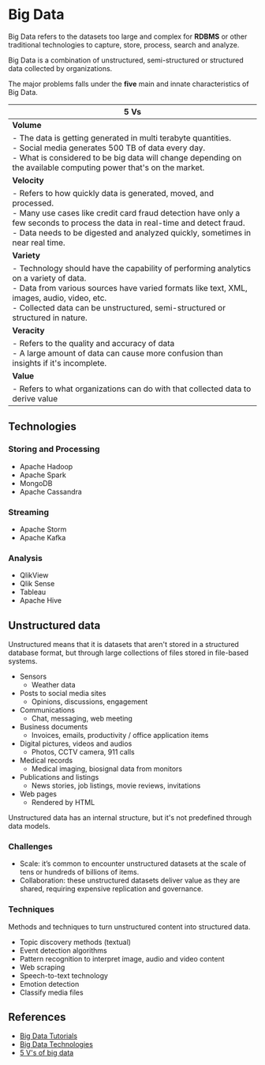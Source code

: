 # Big Data

Big Data refers to the datasets too large and complex for **RDBMS** or other traditional technologies to capture, store, process, search and analyze.

Big Data is a combination of unstructured, semi-structured or structured data collected by organizations.

The major problems falls under the **five** main and innate characteristics of Big Data. 

| 5 Vs                                                         |
| ------------------------------------------------------------ |
| **Volume**                                                   |
| - The data is getting generated in multi terabyte quantities.<br />- Social media generates 500 TB of data every day.<br />- What is considered to be big data will change depending on the available computing power that's on the market. |
| **Velocity**                                                 |
| - Refers to how quickly data is generated, moved, and processed.<br />- Many use cases like credit card fraud detection have only a few seconds to process the data in real-time and detect fraud.<br />- Data needs to be digested and analyzed quickly, sometimes in near real time. |
| **Variety**                                                  |
| - Technology should have the capability of performing analytics on a variety of data.<br />- Data from various sources have varied formats like text, XML, images, audio, video, etc.<br />- Collected data can be unstructured, semi-structured or structured in nature. |
| **Veracity**                                                 |
| - Refers to the quality and accuracy of data<br />- A large amount of data can cause more confusion than insights if it's incomplete. |
| **Value**                                                    |
| - Refers to what organizations can do with that collected data to derive value |

## Technologies

### Storing and Processing

- Apache Hadoop
- Apache Spark
- MongoDB
- Apache Cassandra

### Streaming

- Apache Storm
- Apache Kafka

### Analysis

- QlikView
- Qlik Sense
- Tableau
- Apache Hive

## Unstructured data

Unstructured means that it is datasets that aren't stored in a structured database format, but through large collections of files stored in file-based systems.

- Sensors
  - Weather data
- Posts to social media sites
  - Opinions, discussions, engagement
- Communications
  - Chat, messaging, web meeting
- Business documents
  - Invoices, emails, productivity / office application items
- Digital pictures, videos and audios
  - Photos, CCTV camera,  911 calls
- Medical records
  - Medical imaging, biosignal data from monitors
- Publications and listings
  - News stories, job listings, movie reviews, invitations
- Web pages
  - Rendered by HTML

Unstructured data has an internal structure, but it's not predefined through data models.

### Challenges

- Scale: it’s common to encounter unstructured datasets at the scale of tens or hundreds of billions of items.
- Collaboration: these unstructured datasets deliver value as they are shared, requiring expensive replication and governance.

### Techniques

Methods and techniques to turn unstructured content into structured data.

- Topic discovery methods (textual)
- Event detection algorithms
- Pattern recognition to interpret image, audio and video content
- Web scraping
- Speech-to-text technology
- Emotion detection
- Classify media files

## References

- [Big Data Tutorials](https://data-flair.training/blogs/big-data-tutorials-home/)
- [Big Data Technologies](https://techvidvan.com/tutorials/big-data-technologies/)
- [5 V's of big data](https://www.techtarget.com/searchdatamanagement/definition/5-Vs-of-big-data)

